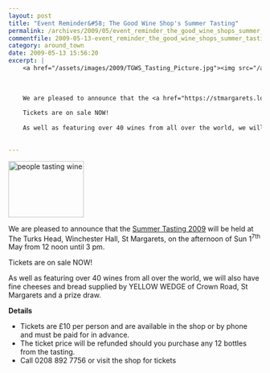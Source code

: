 ```yaml
---
layout: post
title: "Event Reminder&#58; The Good Wine Shop's Summer Tasting"
permalink: /archives/2009/05/event_reminder_the_good_wine_shops_summer_tasting.html
commentfile: 2009-05-13-event_reminder_the_good_wine_shops_summer_tasting
category: around_town
date: 2009-05-13 15:56:20
excerpt: |
    <a href="/assets/images/2009/TGWS_Tasting_Picture.jpg"><img src="/assets/images/2009/TGWS_Tasting_Picture-thumb.jpg" width="150" height="112" alt="people tasting wine" class="photo right" /></a>
    
    
    
    We are pleased to announce that the <a href="https://stmargarets.london/event/meeting/200705142107">Summer Tasting 2009</a> will be held at The Turks Head, Winchester Hall, St Margarets, on the afternoon of Sun 1<sup>7th</sup> May from 12 noon until 3 pm.
    
    Tickets are on sale NOW!
    
    As well as featuring over 40 wines from all over the world, we will also have fine cheeses and bread supplied by YELLOW WEDGE of Crown Road, St Margarets and a prize draw.
    

---
```


<a href="/assets/images/2009/TGWS_Tasting_Picture.jpg"><img src="/assets/images/2009/TGWS_Tasting_Picture-thumb.jpg" width="150" height="112" alt="people tasting wine" class="photo right" /></a>

We are pleased to announce that the [Summer Tasting 2009](/event/meeting/200705142107) will be held at The Turks Head, Winchester Hall, St Margarets, on the afternoon of Sun 1<sup>7th</sup> May from 12 noon until 3 pm.

Tickets are on sale NOW!

As well as featuring over 40 wines from all over the world, we will also have fine cheeses and bread supplied by YELLOW WEDGE of Crown Road, St Margarets and a prize draw.

**Details**

-   Tickets are £10 per person and are available in the shop or by phone and must be paid for in advance.
-   The ticket price will be refunded should you purchase any 12 bottles from the tasting.
-   Call 0208 892 7756 or visit the shop for tickets
